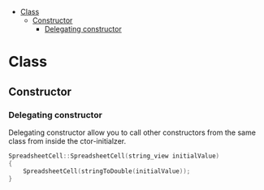 - [Class](#class)
  - [Constructor](#constructor)
    - [Delegating constructor](#delegating-constructor)

# Class

## Constructor

### Delegating constructor

Delegating constructor allow you to call other constructors from the same class from inside the ctor-initialzer.

```C++
SpreadsheetCell::SpreadsheetCell(string_view initialValue)
{
    SpreadsheetCell(stringToDouble(initialValue));
}
```
